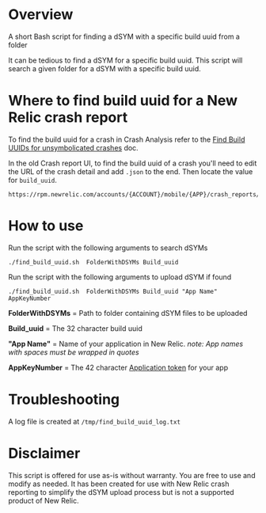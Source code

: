 # Overview
A short Bash script for finding a dSYM with a specific build uuid from a folder

It can be tedious to find a dSYM for a specific build uuid. This script will search a given folder for a dSYM with a specific build uuid.

# Where to find build uuid for a New Relic crash report
To find the build uuid for a crash in Crash Analysis refer to the [Find Build UUIDs for unsymbolicated crashes](https://docs.newrelic.com/docs/mobile-monitoring/mobile-monitoring-ui/crashes/find-build-uuids-unsymbolicated-crashes) doc.

In the old Crash report UI, to find the build uuid of a crash you'll need to edit the URL of the crash detail and add `.json` to the end. Then locate the value for `build_uuid`.

```
https://rpm.newrelic.com/accounts/{ACCOUNT}/mobile/{APP}/crash_reports/{REPORT_ID}.json
```

# How to use
Run the script with the following arguments to search dSYMs

`./find_build_uuid.sh  FolderWithDSYMs Build_uuid`

Run the script with the following arguments to upload dSYM if found

`./find_build_uuid.sh  FolderWithDSYMs Build_uuid "App Name" AppKeyNumber`

**FolderWithDSYMs** = Path to folder containing dSYM files to be uploaded

**Build_uuid** = The 32 character build uuid

**"App Name"** = Name of your application in New Relic.
  *note: App names with spaces must be wrapped in quotes*
  
**AppKeyNumber** = The 42 character [Application token](https://docs.newrelic.com/docs/mobile-monitoring/new-relic-mobile/maintenance/viewing-your-application-token) for your app

# Troubleshooting

A log file is created at `/tmp/find_build_uuid_log.txt`

# Disclaimer
This script is offered for use as-is without warranty. You are free to use and modify as needed. It has been created for use with New Relic crash reporting to simplify the dSYM upload process but is not a supported product of New Relic.
